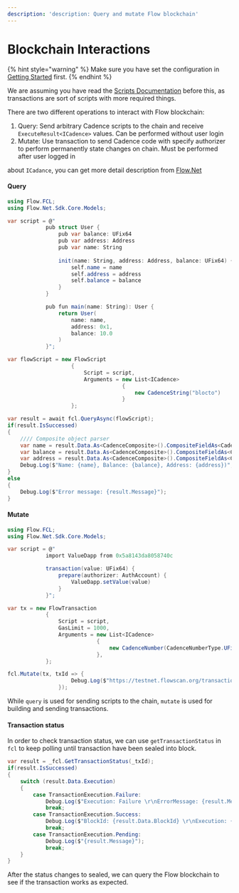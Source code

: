 ```yaml
---
description: 'description: Query and mutate Flow blockchain'
---
```


# Blockchain Interactions

{% hint style="warning" %}
Make sure you have set the configuration in [Getting Started](getting-started.md#configuration) first.
{% endhint %}

We are assuming you have read the [Scripts Documentation](https://docs.onflow.org/fcl/reference/scripts/) before this, as transactions are sort of scripts with more required things.

There are two different operations to interact with Flow blockchain:

1. Query: Send arbitrary Cadence scripts to the chain and receive `ExecuteResult<ICadence>` values. Can be performed without user login
2. Mutate: Use transaction to send Cadence code with specify authorizer to perform permanently state changes on chain. Must be performed after user logged in

about `ICadance`, you can get more detail description from [Flow.Net](https://github.com/tyronbrand/flow.net#execute-scripts)

#### Query

```csharp
using Flow.FCL;
using Flow.Net.Sdk.Core.Models;

var script = @" 
            pub struct User {
                pub var balance: UFix64
                pub var address: Address
                pub var name: String
                
                init(name: String, address: Address, balance: UFix64) {
                    self.name = name
                    self.address = address
                    self.balance = balance
                }
            }

            pub fun main(name: String): User {
                return User(
                    name: name,
                    address: 0x1,
                    balance: 10.0
                )
            }";

var flowScript = new FlowScript
                    {
                        Script = script,
                        Arguments = new List<ICadence>
                                    {
                                        new CadenceString("blocto")
                                    }
                    };

var result = await fcl.QueryAsync(flowScript);
if(result.IsSuccessed)
{
    //// Composite object parser
    var name = result.Data.As<CadenceComposite>().CompositeFieldAs<CadenceString>("name").Value;
    var balance = result.Data.As<CadenceComposite>().CompositeFieldAs<CadenceNumber>("balance").Value;
    var address = result.Data.As<CadenceComposite>().CompositeFieldAs<CadenceAddress>("address").Value;
    Debug.Log($"Name: {name}, Balance: {balance}, Address: {address})";
}
else
{
    Debug.Log($"Error message: {result.Message}");
}
```

#### Mutate

```csharp
using Flow.FCL;
using Flow.Net.Sdk.Core.Models;

var script = @"
            import ValueDapp from 0x5a8143da8058740c

            transaction(value: UFix64) {
                prepare(authorizer: AuthAccount) {
                    ValueDapp.setValue(value)
                }
            }";

var tx = new FlowTransaction
            {
                Script = script,
                GasLimit = 1000,
                Arguments = new List<ICadence>
                            {
                                new CadenceNumber(CadenceNumberType.UFix64, "123.456"),
                            },
            };

fcl.Mutate(tx, txId => {
                    Debug.Log($"https://testnet.flowscan.org/transaction/{txId}");
                });
```

While `query` is used for sending scripts to the chain, `mutate` is used for building and sending transactions.

#### Transaction status

In order to check transaction status, we can use `getTransactionStatus` in `fcl` to keep polling until transaction have been sealed into block.

```csharp
var result = _fcl.GetTransactionStatus(_txId);
if(result.IsSuccessed)
{
    switch (result.Data.Execution)
    {
        case TransactionExecution.Failure:
            Debug.Log($"Execution: Failure \r\nErrorMessage: {result.Message}");
            break;
        case TransactionExecution.Success:
            Debug.Log($"BlockId: {result.Data.BlockId} \r\nExecution: {result.Data.Execution} \r\nStatus: {result.Data.Status}");
            break;
        case TransactionExecution.Pending:
            Debug.Log($"{result.Message}");
            break;
    }
}
```

After the status changes to sealed, we can query the Flow blockchain to see if the transaction works as expected.
